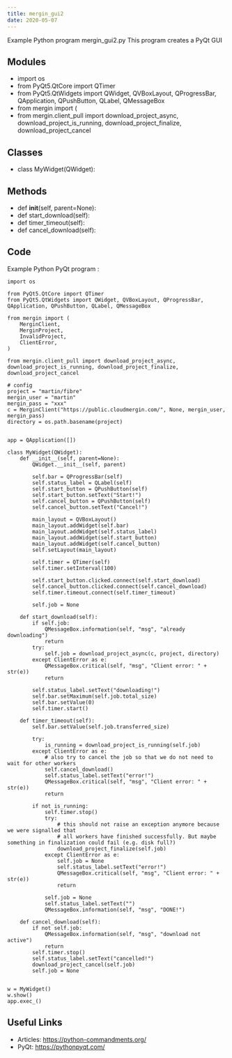 ```yaml
---
title: mergin_gui2
date: 2020-05-07
---
```

Example Python program mergin_gui2.py
This program creates a PyQt GUI

## Modules

* import os
* from PyQt5.QtCore import QTimer
* from PyQt5.QtWidgets import QWidget, QVBoxLayout, QProgressBar, QApplication, QPushButton, QLabel, QMessageBox
* from mergin import (
* from mergin.client_pull import download_project_async, download_project_is_running, download_project_finalize, download_project_cancel

## Classes

* class MyWidget(QWidget):

## Methods

* def __init__(self, parent=None):
* def start_download(self):
* def timer_timeout(self):
* def cancel_download(self):

## Code

Example Python PyQt program :

    
    import os
    
    from PyQt5.QtCore import QTimer
    from PyQt5.QtWidgets import QWidget, QVBoxLayout, QProgressBar, QApplication, QPushButton, QLabel, QMessageBox
    
    from mergin import (
        MerginClient,
        MerginProject,
        InvalidProject,
        ClientError,
    )
    
    from mergin.client_pull import download_project_async, download_project_is_running, download_project_finalize, download_project_cancel
    
    # config
    project = "martin/fibre"
    mergin_user = "martin"
    mergin_pass = "xxx"
    c = MerginClient("https://public.cloudmergin.com/", None, mergin_user, mergin_pass)
    directory = os.path.basename(project)
    
    
    app = QApplication([])
    
    class MyWidget(QWidget):
        def __init__(self, parent=None):
            QWidget.__init__(self, parent)
            
            self.bar = QProgressBar(self)
            self.status_label = QLabel(self)
            self.start_button = QPushButton(self)
            self.start_button.setText("Start!")
            self.cancel_button = QPushButton(self)
            self.cancel_button.setText("Cancel!")
            
            main_layout = QVBoxLayout()
            main_layout.addWidget(self.bar)
            main_layout.addWidget(self.status_label)
            main_layout.addWidget(self.start_button)
            main_layout.addWidget(self.cancel_button)
            self.setLayout(main_layout)
            
            self.timer = QTimer(self)
            self.timer.setInterval(100)
            
            self.start_button.clicked.connect(self.start_download)
            self.cancel_button.clicked.connect(self.cancel_download)
            self.timer.timeout.connect(self.timer_timeout)
            
            self.job = None
    
        def start_download(self):
            if self.job:
                QMessageBox.information(self, "msg", "already downloading")
                return
            try:
                self.job = download_project_async(c, project, directory)
            except ClientError as e:
                QMessageBox.critical(self, "msg", "Client error: " + str(e))
                return
    
            self.status_label.setText("downloading!")
            self.bar.setMaximum(self.job.total_size)
            self.bar.setValue(0)
            self.timer.start()
            
        def timer_timeout(self):
            self.bar.setValue(self.job.transferred_size)
            
            try:
                is_running = download_project_is_running(self.job)
            except ClientError as e:
                # also try to cancel the job so that we do not need to wait for other workers
                self.cancel_download()
                self.status_label.setText("error!")
                QMessageBox.critical(self, "msg", "Client error: " + str(e))
                return
    
            if not is_running:
                self.timer.stop()
                try:
                    # this should not raise an exception anymore because we were signalled that
                    # all workers have finished successfully. But maybe something in finalization could fail (e.g. disk full?)
                    download_project_finalize(self.job)
                except ClientError as e:
                    self.job = None
                    self.status_label.setText("error!")
                    QMessageBox.critical(self, "msg", "Client error: " + str(e))
                    return
    
                self.job = None
                self.status_label.setText("")
                QMessageBox.information(self, "msg", "DONE!")
            
        def cancel_download(self):
            if not self.job:
                QMessageBox.information(self, "msg", "download not active")
                return
            self.timer.stop()
            self.status_label.setText("cancelled!")
            download_project_cancel(self.job)
            self.job = None
    
    
    w = MyWidget()
    w.show()
    app.exec_()
    

## Useful Links

- Articles: https://python-commandments.org/
- PyQt: https://pythonpyqt.com/
